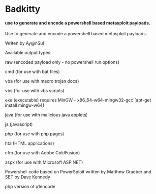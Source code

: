 Badkitty
=========
#### use to generate and encode a powershell based metasploit payloads.

Use to generate and encode a powershell based metasploit payloads.

Writen by Ay@nSul

Available output types:

raw (encoded payload only - no powershell run options)

cmd (for use with bat files)

vba (for use with macro trojan docs)

vbs (for use with vbs scripts)

exe (executable) requires MinGW - x86_64-w64-mingw32-gcc [apt-get install mingw-w64]

java (for use with malicious java applets)

js (javascript)

php (for use with php pages)

hta (HTML applications)

cfm (for use with Adobe ColdFusion)

aspx (for use with Microsoft ASP.NET)

Powershell code based on PowerSploit written by Matthew Graeber and SET by Dave Kennedy

php version of p1encode


